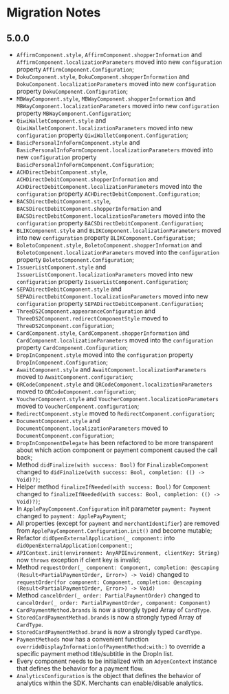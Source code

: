#  Migration Notes

## 5.0.0

- `AffirmComponent.style`, `AffirmComponent.shopperInformation` and `AffirmComponent.localizationParameters` moved into new `configuration` property `AffirmComponent.Configuration`;
- `DokuComponent.style`, `DokuComponent.shopperInformation` and `DokuComponent.localizationParameters` moved into new `configuration` property `DokuComponent.Configuration`;
- `MBWayComponent.style`, `MBWayComponent.shopperInformation` and `MBWayComponent.localizationParameters` moved into new `configuration` property `MBWayComponent.Configuration`;
- `QiwiWalletComponent.style` and `QiwiWalletComponent.localizationParameters` moved into new `configuration` property `QiwiWalletComponent.Configuration`;
- `BasicPersonalInfoFormComponent.style` and `BasicPersonalInfoFormComponent.localizationParameters` moved into new `configuration` property `BasicPersonalInfoFormComponent.Configuration`;
- `ACHDirectDebitComponent.style`, `ACHDirectDebitComponent.shopperInformation` and `ACHDirectDebitComponent.localizationParameters` moved into the `configuration` property `ACHDirectDebitComponent.Configuration`;
- `BACSDirectDebitComponent.style`, `BACSDirectDebitComponent.shopperInformation` and `BACSDirectDebitComponent.localizationParameters` moved into the `configuration` property `BACSDirectDebitComponent.Configuration`;
- `BLIKComponent.style` and `BLIKComponent.localizationParameters` moved into new `configuration` property `BLIKComponent.Configuration`;
- `BoletoComponent.style`, `BoletoComponent.shopperInformation` and `BoletoComponent.localizationParameters` moved into the `configuration` property `BoletoComponent.Configuration`;
- `IssuerListComponent.style` and `IssuerListComponent.localizationParameters` moved into new `configuration` property `IssuerListComponent.Configuration`;
- `SEPADirectDebitComponent.style` and `SEPADirectDebitComponent.localizationParameters` moved into new `configuration` property `SEPADirectDebitComponent.Configuration`;
- `ThreeDS2Component.appearanceConfiguration` and `ThreeDS2Component.redirectComponentStyle` moved to `ThreeDS2Component.configuration`;
- `CardComponent.style`, `CardComponent.shopperInformation` and `CardComponent.localizationParameters` moved into the `configuration` property `CardComponent.Configuration`;
- `DropInComponent.style` moved into the `configuration` property `DropInComponent.Configuration`;
- `AwaitComponent.style` and `AwaitComponent.localizationParameters` moved to `AwaitComponent.configuration`;
- `QRCodeComponent.style` and `QRCodeComponent.localizationParameters` moved to `QRCodeComponent.configuration`;
- `VoucherComponent.style` and `VoucherComponent.localizationParameters` moved to `VoucherComponent.configuration`;
- `RedirectComponent.style` moved to `RedirectComponent.configuration`;
- `DocumentComponent.style` and `DocumentComponent.localizationParameters` moved to `DocumentComponent.configuration`;
- `DropInComponentDelegate` has been refactored to be more transparent about which action component or payment component caused the call back;
- Method `didFinalize(with success: Bool)` for `FinalizableComponent` changed to `didFinalize(with success: Bool, completion: (() -> Void)?)`;
- Helper method `finalizeIfNeeded(with success: Bool)` for `Component` changed to `finalizeIfNeeded(with success: Bool, completion: (() -> Void)?)`;
- In `ApplePayComponent.Configuration` init parameter `payment: Payment` changed to `payment: ApplePayPayment`;
- All properties (except for `payment` and `merchantIdentifier`) are removed from `ApplePayComponent.Configuration.init()` and become mutable;
- Refactor `didOpenExternalApplication(_ component:` into `didOpenExternalApplication(component:`;
- `APIContext.init(environment: AnyAPIEnvironment, clientKey: String)` now `throws` exception if client key is invalid;
- Method `requestOrder(_ component: Component, completion: @escaping (Result<PartialPaymentOrder, Error>) -> Void)` changed to `requestOrder(for component: Component, completion: @escaping (Result<PartialPaymentOrder, Error>) -> Void)`
- Method `cancelOrder(_ order: PartialPaymentOrder)` changed to `cancelOrder(_ order: PartialPaymentOrder, component: Component)`
- `CardPaymentMethod.brands` is now a strongly typed Array of `CardType`.
- `StoredCardPaymentMethod.brands` is now a strongly typed Array of `CardType`.
- `StoredCardPaymentMethod.brand` is now a strongly typed `CardType`.
- `PaymentMethods` now has a convenient function `overrideDisplayInformation(ofPaymentMethod:with:)` to override a specific payment method title/subtitle in the DropIn list.
- Every component needs to be initialized with an `AdyenContext` instance that defines the behavior for a payment flow.
- `AnalyticsConfiguration` is the object that defines the behavior of analytics within the SDK. Merchants can enable/disable analytics.
